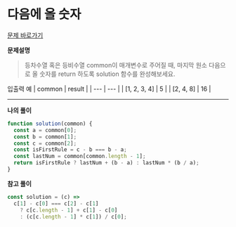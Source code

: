 # 다음에 올 숫자

[문제 바로가기](https://school.programmers.co.kr/learn/courses/30/lessons/120924)

**문제설명**

> 등차수열 혹은 등비수열 common이 매개변수로 주어질 때, 마지막 원소 다음으로 올 숫자를 return 하도록 solution 함수를 완성해보세요.

입출력 예
| common | result |
| --- | --- |
| [1, 2, 3, 4] | 5 |
| [2, 4, 8] | 16 |

---

**나의 풀이**

```javascript
function solution(common) {
  const a = common[0];
  const b = common[1];
  const c = common[2];
  const isFirstRule = c - b === b - a;
  const lastNum = common[common.length - 1];
  return isFirstRule ? lastNum + (b - a) : lastNum * (b / a);
}
```

**참고 풀이**

```javascript
const solution = (c) =>
  c[1] - c[0] === c[2] - c[1]
    ? c[c.length - 1] + c[1] - c[0]
    : (c[c.length - 1] * c[1]) / c[0];
```
